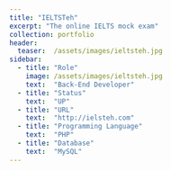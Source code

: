 ```yaml
---
title: "IELTSTeh"
excerpt: "The online IELTS mock exam"
collection: portfolio
header:
  teaser:  /assets/images/ieltsteh.jpg
sidebar:
  - title: "Role"
    image: /assets/images/ieltsteh.jpg
    text:  "Back-End Developer"
  - title: "Status"
    text:  "UP"
  - title: "URL"
    text:  "http://ielsteh.com"
  - title: "Programming Language"
    text:  "PHP"
  - title: "Database"
    text:  "MySQL"
---
```

